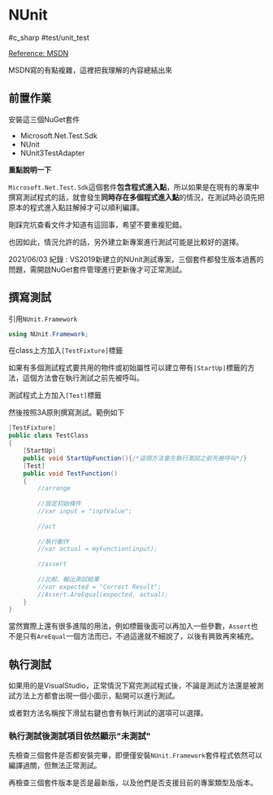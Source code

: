 #  NUnit

#c_sharp #test/unit_test 

[Reference: MSDN](https://docs.microsoft.com/zh-tw/dotnet/core/testing/unit-testing-with-nunit)

MSDN寫的有點複雜，這裡把我理解的內容總結出來

## 前置作業

安裝這三個NuGet套件

* Microsoft.Net.Test.Sdk
* NUnit
* NUnit3TestAdapter

**重點說明一下**

`Microsoft.Net.Test.Sdk`這個套件**包含程式進入點**，所以如果是在現有的專案中撰寫測試程式的話，就會發生**同時存在多個程式進入點**的情況，在測試時必須先把原本的程式進入點註解掉才可以順利編譯。

剛踩完坑查看文件才知道有這回事，希望不要重複犯錯。

也因如此，情況允許的話，另外建立新專案進行測試可能是比較好的選擇。

2021/06/03 紀錄 : VS2019新建立的NUnit測試專案，三個套件都發生版本過舊的問題，需開啟NuGet套件管理進行更新後才可正常測試。



## 撰寫測試

引用`NUnit.Framework`

```C#
using NUnit.Framework;
```



在class上方加入`[TestFixture]`標籤

如果有多個測試程式要共用的物件或初始屬性可以建立帶有`[StartUp]`標籤的方法，這個方法會在執行測試之前先被呼叫。

測試程式上方加入`[Test]`標籤

然後按照3A原則撰寫測試。範例如下

```C#
[TestFixture]
public class TestClass
{
    [StartUp]
    public void StartUpFunction(){/*這個方法會在執行測試之前先被呼叫*/}
    [Test]
    public void TestFunction()
    {
        //arrange
        
        //設定初始條件
        //var input = "inptValue";
        
        //act
        
        //執行動作
        //var actual = myFunction(input);
        
        //assert
        
        //比較、輸出測試結果
        //var expected = "Correct Result";
        //Assert.AreEqual(expected, actual);
    }
}
```



當然實際上還有很多進階的用法，例如標籤後面可以再加入一些參數，`Assert`也不是只有`AreEqual`一個方法而已，不過這邊就不細說了，以後有興致再來補充。



## 執行測試

如果用的是VisualStudio，正常情況下寫完測試程式後，不論是測試方法還是被測試方法上方都會出現一個小圖示，點開可以進行測試。

或者對方法名稱按下滑鼠右鍵也會有執行測試的選項可以選擇。



### 執行測試後測試項目依然顯示"未測試"

先檢查三個套件是否都安裝完畢，即便僅安裝`NUnit.Framework`套件程式依然可以編譯過關，但無法正常測試。

再檢查三個套件版本是否是最新版，以及他們是否支援目前的專案類型及版本。